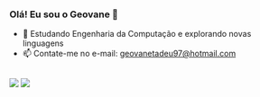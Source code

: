 ### Olá! Eu sou o Geovane 👋


- 🌱 Estudando Engenharia da Computação e explorando novas linguagens
- 📫 Contate-me no e-mail: geovanetadeu97@hotmail.com

##  

<div> 
   <a href="https://www.linkedin.com/in/geovanetadeu" target="_blank"><img src="https://img.shields.io/badge/-LinkedIn-%230077B5?style=for-the-badge&logo=linkedin&logoColor=white" target="_blank"></a> 
   <a href = "mailto:geovanetadeu97@hotmail.com"><img src="https://img.shields.io/badge/Microsoft_Outlook-0078D4?style=for-the-badge&logo=microsoft-outlook&logoColor=white" target="_blank"></a>
</div> 
